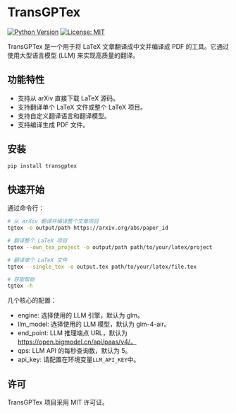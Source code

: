 # TransGPTex

[![Python Version](https://img.shields.io/badge/python-3.7+-blue.svg)](https://www.python.org/downloads/)
[![License: MIT](https://img.shields.io/badge/License-MIT-yellow.svg)](https://opensource.org/licenses/MIT)

TransGPTex 是一个用于将 LaTeX 文章翻译成中文并编译成 PDF 的工具。它通过使用大型语言模型 (LLM) 来实现高质量的翻译。

## 功能特性

- 支持从 arXiv 直接下载 LaTeX 源码。
- 支持翻译单个 LaTeX 文件或整个 LaTeX 项目。
- 支持自定义翻译语言和翻译模型。
- 支持编译生成 PDF 文件。

## 安装

```bash
pip install transgptex
```

## 快速开始
通过命令行：
```bash
# 从 arXiv 翻译并编译整个文章项目
tgtex -o output/path https://arxiv.org/abs/paper_id

# 翻译整个 LaTeX 项目
tgtex --own_tex_project -o output/path path/to/your/latex/project

# 翻译单个 LaTeX 文件
tgtex --single_tex -o output.tex path/to/your/latex/file.tex

# 获取帮助
tgtex -h
```

几个核心的配置：
- engine: 选择使用的 LLM 引擎，默认为 glm。
- llm_model: 选择使用的 LLM 模型，默认为 glm-4-air。
- end_point: LLM 推理端点 URL，默认为 https://open.bigmodel.cn/api/paas/v4/。
- qps: LLM API 的每秒查询数，默认为 5。
- api_key: 请配置在环境变量`LLM_API_KEY`中。

## 许可
TransGPTex 项目采用 MIT 许可证。